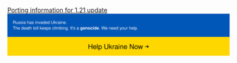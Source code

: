 [Porting information for 1.21 update](https://wiki.chaotictrials.de/porting-information/1.21/)
**[![#StandWithUkraine](https://raw.githubusercontent.com/vshymanskyy/StandWithUkraine/main/banner2-direct.svg)](https://vshymanskyy.github.io/StandWithUkraine)**
